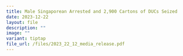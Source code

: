 ```yaml
---
title: Male Singaporean Arrested and 2,900 Cartons of DUCs Seized
date: 2023-12-22
layout: file
description: ""
image: ""
variant: tiptap
file_url: /files/2023_22_12_media_release.pdf
---
```

